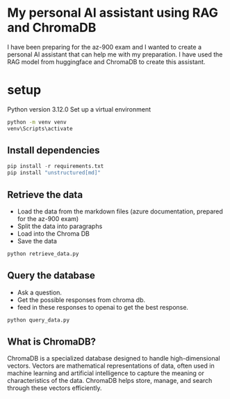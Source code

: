 # My personal AI assistant using RAG and ChromaDB
I have been preparing for the az-900 exam and I wanted to create a personal AI assistant that can help me with my preparation. 
I have used the RAG model from huggingface and ChromaDB to create this assistant.

# setup
Python version 3.12.0
Set up a virtual environment
```bash
python -m venv venv
venv\Scripts\activate
```

## Install dependencies
```python
pip install -r requirements.txt
pip install "unstructured[md]"
```

## Retrieve the data
* Load the data from the markdown files (azure documentation, prepared for the az-900 exam)
* Split the data into paragraphs
* Load into the Chroma DB
* Save the data

```python
python retrieve_data.py
```

## Query the database

* Ask a question.
* Get the possible responses from chroma db.
* feed in these responses to openai to get the best response.

```python
python query_data.py
```

## What is ChromaDB?
ChromaDB is a specialized database designed to handle high-dimensional vectors. Vectors are mathematical representations of data, often used in machine learning and artificial intelligence to capture the meaning or characteristics of the data. ChromaDB helps store, manage, and search through these vectors efficiently.

